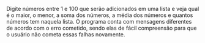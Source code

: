 Digite números entre 1 e 100 que serão adicionados em uma lista e veja qual é o maior, o menor, a soma dos números, a média dos números e quantos números tem naquela lista. O programa conta com mensagens diferentes de acordo com o erro cometido, sendo elas de fácil compreensão para que o usuário não cometa essas falhas novamente.
